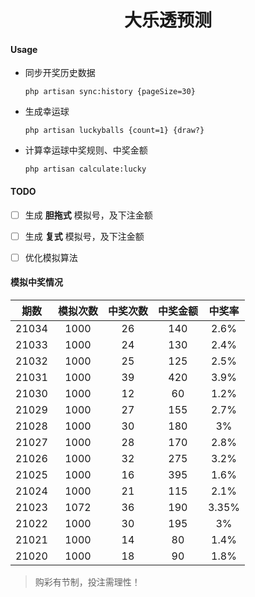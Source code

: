 <h1 align="center">大乐透预测</h1>


#### Usage

- 同步开奖历史数据

  ```shell
  php artisan sync:history {pageSize=30}
  ```


- 生成幸运球

  ```shell
  php artisan luckyballs {count=1} {draw?}
  ```


- 计算幸运球中奖规则、中奖金额

  ```shell
  php artisan calculate:lucky
  ```



#### TODO

- [ ] 生成 **胆拖式** 模拟号，及下注金额
- [ ] 生成 **复式** 模拟号，及下注金额
- [ ] 优化模拟算法



#### 模拟中奖情况

| 期数  | 模拟次数 | 中奖次数 | 中奖金额 | 中奖率 |
| :---: | :------: | :------: | :------: | :----: |
| 21034 |   1000   |    26    |   140    |  2.6%  |
| 21033 |   1000   |    24    |   130    |  2.4%  |
| 21032 |   1000   |    25    |   125    |  2.5%  |
| 21031 |   1000   |    39    |   420    |  3.9%  |
| 21030 |   1000   |    12    |    60    |  1.2%  |
| 21029 |   1000   |    27    |   155    |  2.7%  |
| 21028 |   1000   |    30    |   180    |   3%   |
| 21027 |   1000   |    28    |   170    |  2.8%  |
| 21026 |   1000   |    32    |   275    |  3.2%  |
| 21025 |   1000   |    16    |   395    |  1.6%  |
| 21024 |   1000   |    21    |   115    |  2.1%  |
| 21023 |   1072   |    36    |   190    | 3.35%  |
| 21022 |   1000   |    30    |   195    |   3%   |
| 21021 |   1000   |    14    |    80    |  1.4%  |
| 21020 |   1000   |    18    |    90    |  1.8%  |



> 购彩有节制，投注需理性！

